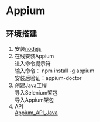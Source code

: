 # Appium  
## 环境搭建  
1. 安装[nodejs](http://www.nodejs.org/download/ "Node.js")  
2. 在线安装Appium  
进入命令提示符  
输入命令： npm install -g appium  
安装后验证：appium-doctor  
3. 创建Java工程  
导入Selenium架包  
导入Appium架包  
4. API  
[Appium_API_Java](http://appium.github.io/java-client/ "Appium_API_Java")  


